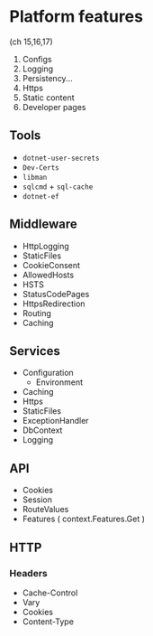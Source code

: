 Platform features
=================
(ch 15,16,17)

1. Configs
1. Logging
1. Persistency...
1. Https
1. Static content
1. Developer pages

## Tools
- `dotnet-user-secrets`
- `Dev-Certs`
- `libman`
- `sqlcmd` + `sql-cache`
- `dotnet-ef`

## Middleware
- HttpLogging
- StaticFiles
- CookieConsent
- AllowedHosts
- HSTS
- StatusCodePages
- HttpsRedirection
- Routing
- Caching

## Services
- Configuration
	- Environment
- Caching
- Https
- StaticFiles
- ExceptionHandler
- DbContext
- Logging

## API
- Cookies
- Session
- RouteValues
- Features ( context.Features.Get<ITrackingConsentFeature> )

## HTTP
### Headers
- Cache-Control
- Vary
- Cookies
- Content-Type

